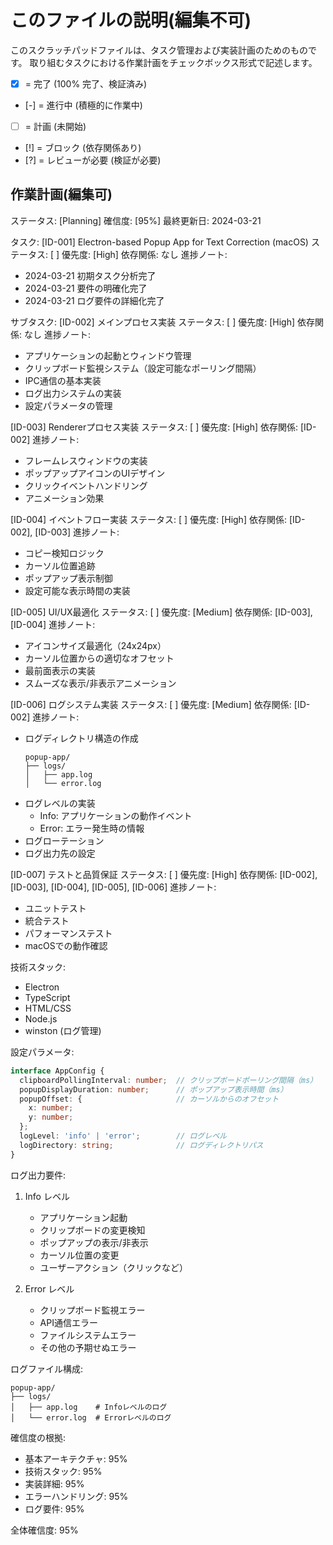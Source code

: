 # このファイルの説明(編集不可)

このスクラッチパッドファイルは、タスク管理および実装計画のためのものです。
取り組むタスクにおける作業計画をチェックボックス形式で記述します。

- [X] = 完了 (100% 完了、検証済み)
- [-] = 進行中 (積極的に作業中)
- [ ] = 計画 (未開始)
- [!] = ブロック (依存関係あり)
- [?] = レビューが必要 (検証が必要)

## 作業計画(編集可)

ステータス: [Planning]
確信度: [95%]
最終更新日: 2024-03-21

タスク:
[ID-001] Electron-based Popup App for Text Correction (macOS)
ステータス: [ ] 優先度: [High]
依存関係: なし
進捗ノート:
- 2024-03-21 初期タスク分析完了
- 2024-03-21 要件の明確化完了
- 2024-03-21 ログ要件の詳細化完了

サブタスク:
[ID-002] メインプロセス実装
ステータス: [ ] 優先度: [High]
依存関係: なし
進捗ノート:
- アプリケーションの起動とウィンドウ管理
- クリップボード監視システム（設定可能なポーリング間隔）
- IPC通信の基本実装
- ログ出力システムの実装
- 設定パラメータの管理

[ID-003] Rendererプロセス実装
ステータス: [ ] 優先度: [High]
依存関係: [ID-002]
進捗ノート:
- フレームレスウィンドウの実装
- ポップアップアイコンのUIデザイン
- クリックイベントハンドリング
- アニメーション効果

[ID-004] イベントフロー実装
ステータス: [ ] 優先度: [High]
依存関係: [ID-002], [ID-003]
進捗ノート:
- コピー検知ロジック
- カーソル位置追跡
- ポップアップ表示制御
- 設定可能な表示時間の実装

[ID-005] UI/UX最適化
ステータス: [ ] 優先度: [Medium]
依存関係: [ID-003], [ID-004]
進捗ノート:
- アイコンサイズ最適化（24x24px）
- カーソル位置からの適切なオフセット
- 最前面表示の実装
- スムーズな表示/非表示アニメーション

[ID-006] ログシステム実装
ステータス: [ ] 優先度: [Medium]
依存関係: [ID-002]
進捗ノート:
- ログディレクトリ構造の作成
  ```
  popup-app/
  ├── logs/
  │   ├── app.log
  │   └── error.log
  ```
- ログレベルの実装
  - Info: アプリケーションの動作イベント
  - Error: エラー発生時の情報
- ログローテーション
- ログ出力先の設定

[ID-007] テストと品質保証
ステータス: [ ] 優先度: [High]
依存関係: [ID-002], [ID-003], [ID-004], [ID-005], [ID-006]
進捗ノート:
- ユニットテスト
- 統合テスト
- パフォーマンステスト
- macOSでの動作確認

技術スタック:
- Electron
- TypeScript
- HTML/CSS
- Node.js
- winston (ログ管理)

設定パラメータ:
```typescript
interface AppConfig {
  clipboardPollingInterval: number;  // クリップボードポーリング間隔（ms）
  popupDisplayDuration: number;      // ポップアップ表示時間（ms）
  popupOffset: {                     // カーソルからのオフセット
    x: number;
    y: number;
  };
  logLevel: 'info' | 'error';        // ログレベル
  logDirectory: string;              // ログディレクトリパス
}
```

ログ出力要件:
1. Info レベル
   - アプリケーション起動
   - クリップボードの変更検知
   - ポップアップの表示/非表示
   - カーソル位置の変更
   - ユーザーアクション（クリックなど）

2. Error レベル
   - クリップボード監視エラー
   - API通信エラー
   - ファイルシステムエラー
   - その他の予期せぬエラー

ログファイル構成:
```
popup-app/
├── logs/
│   ├── app.log    # Infoレベルのログ
│   └── error.log  # Errorレベルのログ
```

確信度の根拠:
- 基本アーキテクチャ: 95%
- 技術スタック: 95%
- 実装詳細: 95%
- エラーハンドリング: 95%
- ログ要件: 95%

全体確信度: 95%

